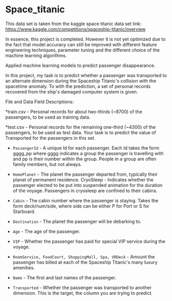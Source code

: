 # Space_titanic

This data set is taken from the kaggle space titanic data set link: https://www.kaggle.com/competitions/spaceship-titanic/overview

In essence, this project is completed. However it is not yet optimized due to the fact that model accuracy can still be improved with different feature engineering techniques, parameter tuning and the different choice of the machine learning algorithms.

Applied machine learning models to predict passenger disappearance.

In this project, my task is to predict whether a passenger was transported to an alternate dimension during the Spaceship Titanic's collision with the spacetime anomaly. To with the prediction, a set of personal records recovered from the ship's damaged computer system is given.

File and Data Field Descriptions:

*train.csv - Personal records for about two-thirds (~8700) of the passengers, to be used as training data.

*test.csv - Personal records for the remaining one-third (~4300) of the passengers, to be used as test data. Your task is to predict the value of Transported for the passengers in this set.

* `PassengerId` - A unique Id for each passenger. Each Id takes the form gggg_pp where gggg indicates a group the passenger is travelling with and pp is their number within the group. People in a group are often family members, but not always.
 
* `HomePlanet` - The planet the passenger departed from, typically their planet of permanent residence.
CryoSleep - Indicates whether the passenger elected to be put into suspended animation for the duration of the voyage. Passengers in cryosleep are confined to their cabins.

* `Cabin` - The cabin number where the passenger is staying. Takes the form deck/num/side, where side can be either P for Port or S for Starboard.

* `Destination` - The planet the passenger will be debarking to.

* `Age` - The age of the passenger.

* `VIP` - Whether the passenger has paid for special VIP service during the voyage.

* `RoomService, FoodCourt, ShoppingMall, Spa, VRDeck` - Amount the passenger has billed at each of the Spaceship Titanic's many luxury amenities.

* `Name` - The first and last names of the passenger.

* `Transported` - Whether the passenger was transported to another dimension. This is the target, the column you are trying to predict.



